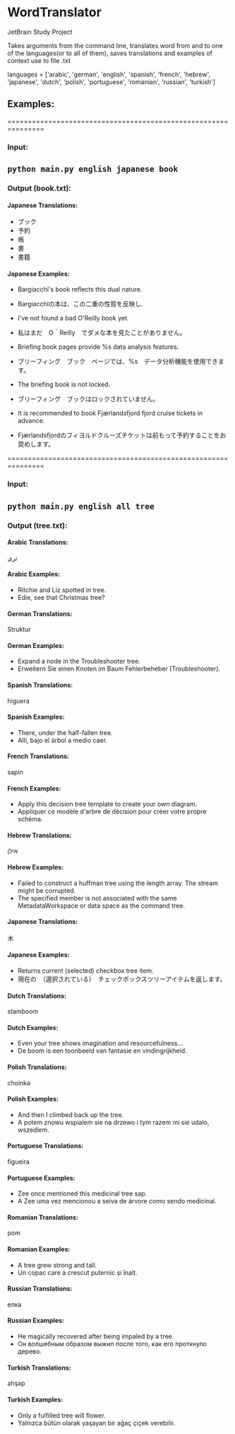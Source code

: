# WordTranslator
JetBrain Study Project

Takes arguments from the command line, translates word from and to one of the languages(or to all of them), saves translations and examples of context use to file <word>.txt

languages = ['arabic', 'german', 'english', 'spanish', 'french', 'hebrew', 'japanese',
             'dutch', 'polish', 'portuguese', 'romanian', 'russian', 'turkish']
## Examples:

===============================================================
### Input:
  `python main.py english japanese book`
---------------------------------------------------------------
### Output (book.txt):
#### Japanese Translations:
  - ブック
  - 予約
  - 帳
  - 書
  - 書籍

#### Japanese Examples:
- Bargiacchi's book reflects this dual nature.
- Bargiacchiの本は、この二重の性質を反映し.

- I've not found a bad O'Reilly book yet.
- 私はまだ　O｀Reilly　でダメな本を見たことがありません。

- Briefing book pages provide %s data analysis features.
- ブリーフィング　ブック　ページでは、%s　データ分析機能を使用できます。

- The briefing book is not locked.
- ブリーフィング　ブックはロックされていません。

- It is recommended to book Fjærlandsfjord fjord cruise tickets in advance.
- Fjærlandsfjordのフィヨルドクルーズチケットは前もって予約することをお奨めします。

===============================================================
### Input:
  `python main.py english all tree` 
---------------------------------------------------------------
### Output (tree.txt):

#### Arabic Translations:
تري

#### Arabic Examples:
- Ritchie and Liz spotted in tree.
- Edie, see that Christmas tree?


#### German Translations:
Struktur

#### German Examples:
- Expand a node in the Troubleshooter tree.
- Erweitern Sie einen Knoten im Baum Fehlerbeheber (Troubleshooter).


#### Spanish Translations:
higuera

#### Spanish Examples:
- There, under the half-fallen tree.
- Allí, bajo el árbol a medio caer.


#### French Translations:
sapin

#### French Examples:
- Apply this decision tree template to create your own diagram.
- Appliquer ce modèle d'arbre de décision pour créer votre propre schéma.


#### Hebrew Translations:
אילן

#### Hebrew Examples:
- Failed to construct a huffman tree using the length array. The stream might be corrupted.
- The specified member is not associated with the same MetadataWorkspace or data space as the command tree.


#### Japanese Translations:
木

#### Japanese Examples:
- Returns current (selected) checkbox tree item.
- 現在の　（選択されている）　チェックボックスツリーアイテムを返します。


#### Dutch Translations:
stamboom

#### Dutch Examples:
- Even your tree shows imagination and resourcefulness...
- De boom is een toonbeeld van fantasie en vindingrijkheid.


#### Polish Translations:
choinka

#### Polish Examples:
- And then I climbed back up the tree.
- A potem znowu wspialem sie na drzewo i tym razem mi sie udalo, wszedlem.


#### Portuguese Translations:
figueira

#### Portuguese Examples:
- Zee once mentioned this medicinal tree sap.
- A Zee uma vez mencionou a seiva de árvore como sendo medicinal.


#### Romanian Translations:
pom

#### Romanian Examples:
- A tree grew strong and tall.
- Un copac care a crescut puternic și înalt.


#### Russian Translations:
елка

#### Russian Examples:
- He magically recovered after being impaled by a tree.
- Он волшебным образом выжил после того, как его проткнуло дерево.


#### Turkish Translations:
ahşap

#### Turkish Examples:
- Only a fulfilled tree will flower.
- Yalnızca bütün olarak yaşayan bir ağaç çiçek verebilir.

